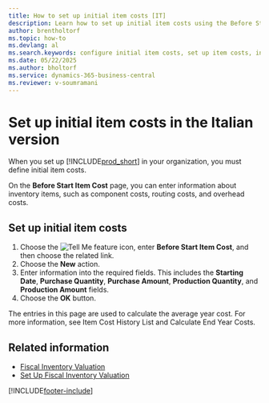 ```yaml
---
title: How to set up initial item costs [IT]
description: Learn how to set up initial item costs using the Before Start Item Cost page in the Italian version of Business Central.
author: brentholtorf
ms.topic: how-to
ms.devlang: al
ms.search.keywords: configure initial item costs, set up item costs, initial item cost, before start item cost, Italian version
ms.date: 05/22/2025
ms.author: bholtorf
ms.service: dynamics-365-business-central
ms.reviewer: v-soumramani
---
```


# Set up initial item costs in the Italian version

When you set up [!INCLUDE[prod_short](../../includes/prod_short.md)] in your organization, you must define initial item costs.

On the **Before Start Item Cost** page, you can enter information about inventory items, such as component costs, routing costs, and overhead costs.  

## Set up initial item costs  

1. Choose the ![Tell Me feature](../../media/ui-search/search_small.png "Tell me what you want to do") icon, enter **Before Start Item Cost**, and then choose the related link.  
1. Choose the **New** action.  
1. Enter information into the required fields. This includes the **Starting Date**, **Purchase Quantity**, **Purchase Amount**, **Production Quantity**, and **Production Amount** fields.  
1. Choose the **OK** button.  

The entries in this page are used to calculate the average year cost. For more information, see Item Cost History List and Calculate End Year Costs.  

## Related information

- [Fiscal Inventory Valuation](fiscal-inventory-valuation.md)
- [Set Up Fiscal Inventory Valuation](how-to-set-up-fiscal-inventory-valuation.md)

[!INCLUDE[footer-include](../../includes/footer-banner.md)]
